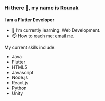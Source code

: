 ### Hi there 👋, my name is Rounak
#### I am a Flutter Developer

- 🌱 I’m currently learning: Web Development.
- 📫 How to reach me: [email me.](mailto:rounakbiswas1002@gmail.com)

My current skills include:
- Java
- Flutter
- HTML5
- Javascript
- Node.js
- React.js
- Python
- Unity
